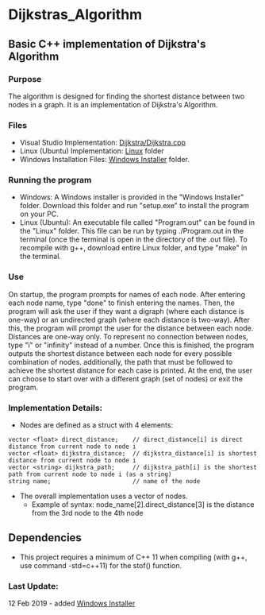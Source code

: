 # Dijkstras_Algorithm
## Basic C++ implementation of Dijkstra's Algorithm
### Purpose
The algorithm is designed for finding the shortest distance between two nodes in a graph. It is an implementation of Dijkstra's Algorithm.
### Files
* Visual Studio Implementation: [Dijkstra/Dijkstra.cpp](Dijkstra/Dijkstra.cpp)
* Linux (Ubuntu) Implementation: [Linux](Linux) folder
* Windows Installation Files: [Windows Installer](Windows_Installer) folder.
### Running the program
* Windows: A Windows installer is provided in the "Windows Installer" folder. Download this folder and run "setup.exe" to install the program on your PC.
* Linux (Ubuntu): An executable file called "Program.out" can be found in the "Linux" folder. This file can be run by typing ./Program.out in the terminal (once the terminal is open in the directory of the .out file). To recompile with g++, download entire Linux folder, and type "make" in the terminal.
### Use
On startup, the program prompts for names of each node. After entering each node name, type "done" to finish entering the names. Then, the program will ask the user if they want a digraph (where each distance is one-way) or an undirected graph (where each distance is two-way). After this, the program will prompt the user for the distance between each node. Distances are one-way only. To represent no connection between nodes, type "i" or "infinity" instead of a number. Once this is finished, the program outputs the shortest distance between each node for every possible combination of nodes. additionally, the path that must be followed to achieve the shortest distance for each case is printed. At the end, the user can choose to start over with a different graph (set of nodes) or exit the program.
### Implementation Details:
* Nodes are defined as a struct with 4 elements:<br />
```
vector <float> direct_distance;    // direct_distance[i] is direct distance from current node to node i
vector <float> dijkstra_distance;  // dijkstra_distance[i] is shortest distance from current node to node i
vector <string> dijkstra_path;     // dijkstra_path[i] is the shortest path from current node to node i (as a string)
string name;                       // name of the node
```
* The overall implementation uses a vector of nodes.
  * Example of syntax: node_name[2].direct_distance[3] is the distance from the 3rd node to the 4th node
## Dependencies
* This project requires a minimum of C++ 11 when compiling (with g++, use command -std=c++11) for the stof() function.
### Last Update:
12 Feb 2019 - added [Windows Installer](Windows_Installer)
